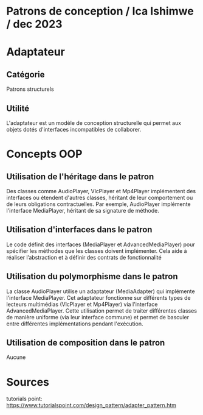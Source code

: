 # Patrons de conception / Ica Ishimwe / dec 2023
# Adaptateur
## Catégorie
Patrons structurels
## Utilité
L'adaptateur est un modèle de conception structurelle qui permet aux objets dotés d'interfaces incompatibles de collaborer.
# Concepts OOP
## Utilisation de l'héritage dans le patron

Des classes comme AudioPlayer, VlcPlayer et Mp4Player implémentent des interfaces ou étendent d'autres classes, héritant de leur comportement ou de leurs obligations contractuelles. Par exemple, AudioPlayer implémente l'interface MediaPlayer, héritant de sa signature de méthode.

## Utilisation d'interfaces dans le patron
Le code définit des interfaces (MediaPlayer et AdvancedMediaPlayer) pour spécifier les méthodes que les classes doivent implémenter. Cela aide à réaliser l’abstraction et à définir des contrats de fonctionnalité
## Utilisation du polymorphisme dans le patron
La classe AudioPlayer utilise un adaptateur (MediaAdapter) qui implémente l'interface MediaPlayer. Cet adaptateur fonctionne sur différents types de lecteurs multimédias (VlcPlayer et Mp4Player) via l'interface AdvancedMediaPlayer. Cette utilisation permet de traiter différentes classes de manière uniforme (via leur interface commune) et permet de basculer entre différentes implémentations pendant l'exécution.
## Utilisation de composition dans le patron
Aucune
# Sources
tutorials point: https://www.tutorialspoint.com/design_pattern/adapter_pattern.htm













